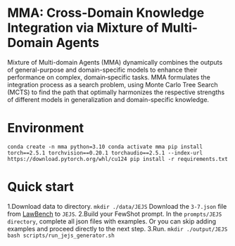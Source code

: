 # MMA: Cross-Domain Knowledge Integration via Mixture of Multi-Domain Agents
Mixture of Multi-domain Agents (MMA) dynamically combines the outputs of general-purpose and domain-specific models to enhance their performance on complex, domain‑specific tasks. MMA formulates the integration process as a search problem, using Monte Carlo Tree Search (MCTS) to find the path that optimally harmonizes the respective strengths of different models in generalization and domain-specific knowledge. 

# Environment
`conda create -n mma python=3.10
conda activate mma
pip install torch==2.5.1 torchvision==0.20.1 torchaudio==2.5.1 --index-url https://download.pytorch.org/whl/cu124
pip install -r requirements.txt`

# Quick start
1.Download data to directory.
`mkdir ./data/JEJS`
Download the `3-7.json` file from [LawBench](https://github.com/open-compass/LawBench) to `JEJS`.
2.Build your FewShot prompt.
In the `prompts/JEJS directory`, complete all json files with examples.
Or you can skip adding examples and proceed directly to the next step.
3.Run.
`mkdir ./output/JEJS`
`bash scripts/run_jejs_generator.sh`
